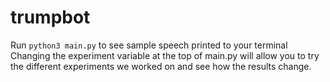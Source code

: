 # trumpbot
Run `python3 main.py` to see sample speech printed to your terminal  
Changing the experiment variable at the top of main.py will allow you to try the different experiments we worked on and see how the results change.

